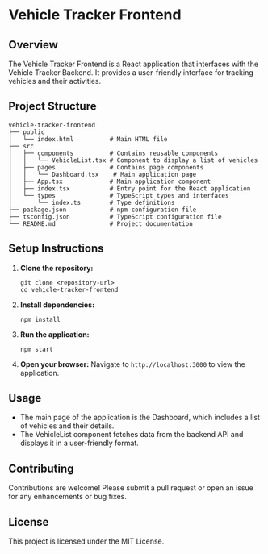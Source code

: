 # Vehicle Tracker Frontend

## Overview
The Vehicle Tracker Frontend is a React application that interfaces with the Vehicle Tracker Backend. It provides a user-friendly interface for tracking vehicles and their activities.

## Project Structure
```
vehicle-tracker-frontend
├── public
│   └── index.html          # Main HTML file
├── src
│   ├── components          # Contains reusable components
│   │   └── VehicleList.tsx # Component to display a list of vehicles
│   ├── pages               # Contains page components
│   │   └── Dashboard.tsx    # Main application page
│   ├── App.tsx             # Main application component
│   ├── index.tsx           # Entry point for the React application
│   └── types               # TypeScript types and interfaces
│       └── index.ts        # Type definitions
├── package.json            # npm configuration file
├── tsconfig.json           # TypeScript configuration file
└── README.md               # Project documentation
```

## Setup Instructions
1. **Clone the repository:**
   ```
   git clone <repository-url>
   cd vehicle-tracker-frontend
   ```

2. **Install dependencies:**
   ```
   npm install
   ```

3. **Run the application:**
   ```
   npm start
   ```

4. **Open your browser:**
   Navigate to `http://localhost:3000` to view the application.

## Usage
- The main page of the application is the Dashboard, which includes a list of vehicles and their details.
- The VehicleList component fetches data from the backend API and displays it in a user-friendly format.

## Contributing
Contributions are welcome! Please submit a pull request or open an issue for any enhancements or bug fixes.

## License
This project is licensed under the MIT License.
